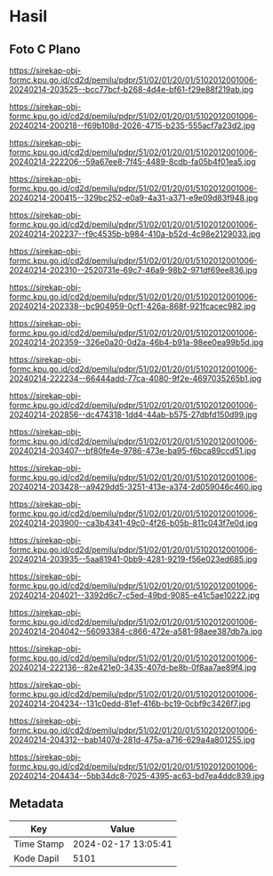 # Hasil

## Foto C Plano

https://sirekap-obj-formc.kpu.go.id/cd2d/pemilu/pdpr/51/02/01/20/01/5102012001006-20240214-203525--bcc77bcf-b268-4d4e-bf61-f29e88f219ab.jpg

https://sirekap-obj-formc.kpu.go.id/cd2d/pemilu/pdpr/51/02/01/20/01/5102012001006-20240214-200218--f69b108d-2026-4715-b235-555acf7a23d2.jpg

https://sirekap-obj-formc.kpu.go.id/cd2d/pemilu/pdpr/51/02/01/20/01/5102012001006-20240214-222206--59a67ee8-7f45-4489-8cdb-fa05b4f01ea5.jpg

https://sirekap-obj-formc.kpu.go.id/cd2d/pemilu/pdpr/51/02/01/20/01/5102012001006-20240214-200415--329bc252-e0a9-4a31-a371-e9e09d83f948.jpg

https://sirekap-obj-formc.kpu.go.id/cd2d/pemilu/pdpr/51/02/01/20/01/5102012001006-20240214-202237--f9c4535b-b984-410a-b52d-4c98e2129033.jpg

https://sirekap-obj-formc.kpu.go.id/cd2d/pemilu/pdpr/51/02/01/20/01/5102012001006-20240214-202310--2520731e-69c7-46a9-98b2-971df69ee836.jpg

https://sirekap-obj-formc.kpu.go.id/cd2d/pemilu/pdpr/51/02/01/20/01/5102012001006-20240214-202338--bc904959-0cf1-426a-868f-921fcacec982.jpg

https://sirekap-obj-formc.kpu.go.id/cd2d/pemilu/pdpr/51/02/01/20/01/5102012001006-20240214-202359--326e0a20-0d2a-46b4-b91a-98ee0ea99b5d.jpg

https://sirekap-obj-formc.kpu.go.id/cd2d/pemilu/pdpr/51/02/01/20/01/5102012001006-20240214-222234--66444add-77ca-4080-9f2e-4697035265b1.jpg

https://sirekap-obj-formc.kpu.go.id/cd2d/pemilu/pdpr/51/02/01/20/01/5102012001006-20240214-202856--dc474318-1dd4-44ab-b575-27dbfd150d99.jpg

https://sirekap-obj-formc.kpu.go.id/cd2d/pemilu/pdpr/51/02/01/20/01/5102012001006-20240214-203407--bf80fe4e-9786-473e-ba95-f6bca89ccd51.jpg

https://sirekap-obj-formc.kpu.go.id/cd2d/pemilu/pdpr/51/02/01/20/01/5102012001006-20240214-203428--a9429dd5-3251-413e-a374-2d059046c460.jpg

https://sirekap-obj-formc.kpu.go.id/cd2d/pemilu/pdpr/51/02/01/20/01/5102012001006-20240214-203900--ca3b4341-49c0-4f26-b05b-811c043f7e0d.jpg

https://sirekap-obj-formc.kpu.go.id/cd2d/pemilu/pdpr/51/02/01/20/01/5102012001006-20240214-203935--5aa81941-0bb9-4281-9219-f56e023ed685.jpg

https://sirekap-obj-formc.kpu.go.id/cd2d/pemilu/pdpr/51/02/01/20/01/5102012001006-20240214-204021--3392d6c7-c5ed-49bd-9085-e41c5ae10222.jpg

https://sirekap-obj-formc.kpu.go.id/cd2d/pemilu/pdpr/51/02/01/20/01/5102012001006-20240214-204042--56093384-c866-472e-a581-98aee387db7a.jpg

https://sirekap-obj-formc.kpu.go.id/cd2d/pemilu/pdpr/51/02/01/20/01/5102012001006-20240214-222136--82e421e0-3435-407d-be8b-0f8aa7ae89f4.jpg

https://sirekap-obj-formc.kpu.go.id/cd2d/pemilu/pdpr/51/02/01/20/01/5102012001006-20240214-204234--131c0edd-81ef-416b-bc19-0cbf9c3426f7.jpg

https://sirekap-obj-formc.kpu.go.id/cd2d/pemilu/pdpr/51/02/01/20/01/5102012001006-20240214-204312--bab1407d-281d-475a-a716-629a4a801255.jpg

https://sirekap-obj-formc.kpu.go.id/cd2d/pemilu/pdpr/51/02/01/20/01/5102012001006-20240214-204434--5bb34dc8-7025-4395-ac63-bd7ea4ddc839.jpg


## Metadata

| Key        | Value               |
| ---------- | ------------------- |
| Time Stamp | 2024-02-17 13:05:41 |
| Kode Dapil | 5101                |




